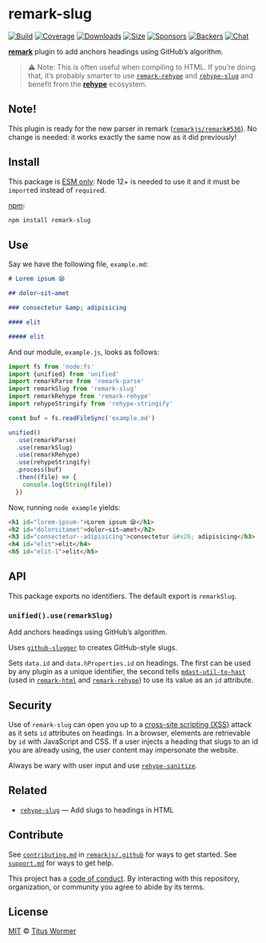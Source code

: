 # remark-slug

[![Build][build-badge]][build]
[![Coverage][coverage-badge]][coverage]
[![Downloads][downloads-badge]][downloads]
[![Size][size-badge]][size]
[![Sponsors][sponsors-badge]][collective]
[![Backers][backers-badge]][collective]
[![Chat][chat-badge]][chat]

[**remark**][remark] plugin to add anchors headings using GitHub’s algorithm.

> ⚠️ Note: This is often useful when compiling to HTML.
> If you’re doing that, it’s probably smarter to use
> [`remark-rehype`][remark-rehype] and [`rehype-slug`][rehype-slug] and benefit
> from the [**rehype**][rehype] ecosystem.

## Note!

This plugin is ready for the new parser in remark
([`remarkjs/remark#536`](https://github.com/remarkjs/remark/pull/536)).
No change is needed: it works exactly the same now as it did previously!

## Install

This package is [ESM only](https://gist.github.com/sindresorhus/a39789f98801d908bbc7ff3ecc99d99c):
Node 12+ is needed to use it and it must be `import`ed instead of `require`d.

[npm][]:

```sh
npm install remark-slug
```

## Use

Say we have the following file, `example.md`:

```markdown
# Lorem ipsum 😪

## dolor—sit—amet

### consectetur &amp; adipisicing

#### elit

##### elit
```

And our module, `example.js`, looks as follows:

```js
import fs from 'node:fs'
import {unified} from 'unified'
import remarkParse from 'remark-parse'
import remarkSlug from 'remark-slug'
import remarkRehype from 'remark-rehype'
import rehypeStringify from 'rehype-stringify'

const buf = fs.readFileSync('example.md')

unified()
  .use(remarkParse)
  .use(remarkSlug)
  .use(remarkRehype)
  .use(rehypeStringify)
  .process(buf)
  .then((file) => {
    console.log(String(file))
  })
```

Now, running `node example` yields:

```html
<h1 id="lorem-ipsum-">Lorem ipsum 😪</h1>
<h2 id="dolorsitamet">dolor—sit—amet</h2>
<h3 id="consectetur--adipisicing">consectetur &#x26; adipisicing</h3>
<h4 id="elit">elit</h4>
<h5 id="elit-1">elit</h5>
```

## API

This package exports no identifiers.
The default export is `remarkSlug`.

### `unified().use(remarkSlug)`

Add anchors headings using GitHub’s algorithm.

Uses [`github-slugger`][ghslug] to creates GitHub-style slugs.

Sets `data.id` and `data.hProperties.id` on headings.
The first can be used by any plugin as a unique identifier, the second tells
[`mdast-util-to-hast`][to-hast] (used in [`remark-html`][remark-html] and
[`remark-rehype`][remark-rehype]) to use its value as an `id` attribute.

## Security

Use of `remark-slug` can open you up to a [cross-site scripting (XSS)][xss]
attack as it sets `id` attributes on headings.
In a browser, elements are retrievable by `id` with JavaScript and CSS.
If a user injects a heading that slugs to an id you are already using,
the user content may impersonate the website.

Always be wary with user input and use [`rehype-sanitize`][sanitize].

## Related

*   [`rehype-slug`][rehype-slug] — Add slugs to headings in HTML

## Contribute

See [`contributing.md`][contributing] in [`remarkjs/.github`][health] for ways
to get started.
See [`support.md`][support] for ways to get help.

This project has a [code of conduct][coc].
By interacting with this repository, organization, or community you agree to
abide by its terms.

## License

[MIT][license] © [Titus Wormer][author]

<!-- Definitions -->

[build-badge]: https://github.com/remarkjs/remark-slug/workflows/main/badge.svg

[build]: https://github.com/remarkjs/remark-slug/actions

[coverage-badge]: https://img.shields.io/codecov/c/github/remarkjs/remark-slug.svg

[coverage]: https://codecov.io/github/remarkjs/remark-slug

[downloads-badge]: https://img.shields.io/npm/dm/remark-slug.svg

[downloads]: https://www.npmjs.com/package/remark-slug

[size-badge]: https://img.shields.io/bundlephobia/minzip/remark-slug.svg

[size]: https://bundlephobia.com/result?p=remark-slug

[sponsors-badge]: https://opencollective.com/unified/sponsors/badge.svg

[backers-badge]: https://opencollective.com/unified/backers/badge.svg

[collective]: https://opencollective.com/unified

[chat-badge]: https://img.shields.io/badge/chat-discussions-success.svg

[chat]: https://github.com/remarkjs/remark/discussions

[npm]: https://docs.npmjs.com/cli/install

[health]: https://github.com/remarkjs/.github

[contributing]: https://github.com/remarkjs/.github/blob/HEAD/contributing.md

[support]: https://github.com/remarkjs/.github/blob/HEAD/support.md

[coc]: https://github.com/remarkjs/.github/blob/HEAD/code-of-conduct.md

[license]: license

[author]: https://wooorm.com

[remark]: https://github.com/remarkjs/remark

[ghslug]: https://github.com/Flet/github-slugger

[to-hast]: https://github.com/syntax-tree/mdast-util-to-hast

[rehype-slug]: https://github.com/rehypejs/rehype-slug

[remark-html]: https://github.com/remarkjs/remark-html

[remark-rehype]: https://github.com/remarkjs/remark-rehype

[rehype]: https://github.com/rehypejs/rehype

[xss]: https://en.wikipedia.org/wiki/Cross-site_scripting

[sanitize]: https://github.com/rehypejs/rehype-sanitize
